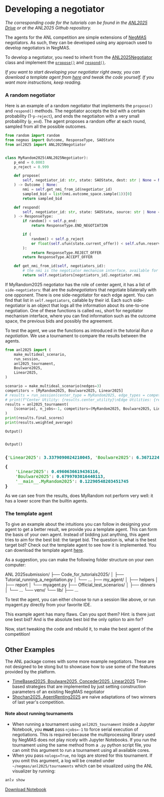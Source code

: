 # Developing a negotiator
*The corresponding code for the tutorials can be found in the [ANL2025 Drive](https://drive.google.com/drive/folders/1xc5qt7XlZQQv6q1NVnu2vP6Ou-YOQUms?usp=drive_link) or at the ANL2025 Github repository.*


The agents for the ANL competition are simple extensions of [NegMAS](https://autoneg.github.io/negmas) negotiators. As such, they can be developed using any approach used to develop negotiators in NegMAS.

To develop a negotiator, you need to inherit from the [ANL2025Negotiator](http://www.yasserm.com/anl2025/reference/#anl2025.negotiator.ANL2025Negotiator) class and implement the [`propose()`](http://www.yasserm.com/anl2025/reference/#anl2025.negotiator.ANL2025Negotiator.propose) and [`respond()`](http://www.yasserm.com/anl2025/reference/#anl2025.negotiator.ANL2025Negotiator.respond).


*If you want to start developing your negotiator right away, you can download a template agent from [here](https://drive.google.com/drive/folders/1xc5qt7XlZQQv6q1NVnu2vP6Ou-YOQUms?usp=drive_link) and tweak the code yourself. If you want more instructions, keep reading.*


### A random negotiator
Here is an example of a random negotiator that implements the `propose()` and `respond()` methods. The negotiator accepts the bid with a certain probability (1-`p-reject`), and ends the negotiaiton with a very small probability (`p_end`). The agent proposes a random offer at each round, sampled from all the possible outcomes.




```python
from random import random
from negmas import Outcome, ResponseType, SAOState
from anl2025 import ANL2025Negotiator


class MyRandom2025(ANL2025Negotiator):
    p_end = 0.0003
    p_reject = 0.999

    def propose(
        self, negotiator_id: str, state: SAOState, dest: str | None = None
    ) -> Outcome | None:
        nmi = self.get_nmi_from_id(negotiator_id)
        sampled_bid = list(nmi.outcome_space.sample(1))[0]
        return sampled_bid

    def respond(
        self, negotiator_id: str, state: SAOState, source: str | None = None
    ) -> ResponseType:
        if random() < self.p_end:
            return ResponseType.END_NEGOTIATION

        if (
            random() < self.p_reject
            or float(self.ufun(state.current_offer)) < self.ufun.reserved_value  # type: ignore
        ):
            return ResponseType.REJECT_OFFER
        return ResponseType.ACCEPT_OFFER

    def get_nmi_from_id(self, negotiators_id):
        # the nmi is the negotiator mechanism interface, available for each subnegotiation. Here you can find any information about the ongoing or ended negotiation, like the agreement or the previous bids.
        return self.negotiators[negotiators_id].negotiator.nmi
```

If MyRandom2025 negotiator has the role of center agent, it has a list of `side-negotiators`: that are the *subnegotiators* that negotiate bilaterally with one opponent. There is one side-negotiator for each edge agent. You can find that list in `self.negotiators`, callable by their id. Each such side-negotiator is an object that logs all the information about its one-to-one negotiation. One of these functions is called `nmi`, short for negotiator mechanism interface, where you can find information such as the outcome space, the previous bids and possibly the agreement.

To test the agent, we use the functions as introduced in the tutorial *Run a negotiation*. We use a tournament to compare the results between the agents.


```python
from anl2025 import (
    make_multideal_scenario,
    run_session,
    anl2025_tournament,
    Boulware2025,
    Linear2025,
)

scenario = make_multideal_scenario(nedges=3)
competitors = [MyRandom2025, Boulware2025, Linear2025]
# results = run_session(center_type = MyRandom2025, edge_types = competitors, scenario = scenario)
# print(f"Center Utility: {results.center_utility}\nEdge Utilities: {results.edge_utilities}")
results = anl2025_tournament(
    [scenario], n_jobs=-1, competitors=(MyRandom2025, Boulware2025, Linear2025)
)
print(results.final_scores)
print(results.weighted_average)
```


    Output()



<pre style="white-space:pre;overflow-x:auto;line-height:normal;font-family:Menlo,'DejaVu Sans Mono',consolas,'Courier New',monospace"></pre>




    Output()



<pre style="white-space:pre;overflow-x:auto;line-height:normal;font-family:Menlo,'DejaVu Sans Mono',consolas,'Courier New',monospace"></pre>




<pre style="white-space:pre;overflow-x:auto;line-height:normal;font-family:Menlo,'DejaVu Sans Mono',consolas,'Courier New',monospace"><span style="font-weight: bold">{</span><span style="color: #008000; text-decoration-color: #008000">'Linear2025'</span>: <span style="color: #008080; text-decoration-color: #008080; font-weight: bold">3.3379090024210045</span>, <span style="color: #008000; text-decoration-color: #008000">'Boulware2025'</span>: <span style="color: #008080; text-decoration-color: #008080; font-weight: bold">6.367122481180888</span>, <span style="color: #008000; text-decoration-color: #008000">'__main__.MyRandom2025'</span>: <span style="color: #008080; text-decoration-color: #008080; font-weight: bold">1.2732016207516554</span><span style="font-weight: bold">}</span>
</pre>




<pre style="white-space:pre;overflow-x:auto;line-height:normal;font-family:Menlo,'DejaVu Sans Mono',consolas,'Courier New',monospace"><span style="font-weight: bold">{</span>
    <span style="color: #008000; text-decoration-color: #008000">'Linear2025'</span>: <span style="color: #008080; text-decoration-color: #008080; font-weight: bold">0.4960636619436116</span>,
    <span style="color: #008000; text-decoration-color: #008000">'Boulware2025'</span>: <span style="color: #008080; text-decoration-color: #008080; font-weight: bold">0.6799703016440113</span>,
    <span style="color: #008000; text-decoration-color: #008000">'__main__.MyRandom2025'</span>: <span style="color: #008080; text-decoration-color: #008080; font-weight: bold">0.12290548203451745</span>
<span style="font-weight: bold">}</span>
</pre>



As we can see from the results, does MyRandom not perform very well: it has a lower score than the builtin agents.

### The template agent
To give an example about the intuitions you can follow in designing your agent to get a better result, we provide you a template agent. This can form the basis of your own agent. Instead of bidding just anything, this agent tries to aim for the best bid: the target bid. The question is, what is the best target bid? Check out the template agent to see how it is implemented. You can download the template agent [here](https://drive.google.com/drive/folders/1xc5qt7XlZQQv6q1NVnu2vP6Ou-YOQUms?usp=drive_link).

As a suggestion, you can make the following folder structure on your own computer:

ANL 2025submission/
├── Code_for_tutorials2025/
│   ├── Tutorial_running_a_negotiation.py
│   └── ...
├── my_agent/
│   ├── helpers
│   ├── report
│   └── myagent.py
├── Official_test_scenarios/
│   ├── dinners
│   └── ...
└── venv/
    └── lib/
        ├── ...

To test the agent, you can either choose to run a session like above, or run myagent.py directly from your favorite IDE.

This example agent has many flaws. Can you spot them? Hint: is there just one best bid? And is the absolute best bid the only option to aim for?

Now, start tweaking the code and rebuild it, to make the best agent of the competition!


## Other Examples

The ANL package comes with some more example negotiators. These are not designed to be stong but to showcase how to use some of the features provided by the platform.


- [TimeBased2025, Boulware2025, Conceder2025, Linear2025](https://github.com/autoneg/anl2025/blob/main/src/anl2025/negotiator.py) Time-based strategies that are implemented by just setting construction parameters of an existing NegMAS negotiator
- [Shochan2025, AgentRenting2025](https://github.com/autoneg/anl2025/blob/main/src/anl2025/negotiator.py) are naive adaptations of two winners of last year's competition.

#### Note about running tournaments

- When running a tournament using `anl2025_tournament` inside a Jupyter Notebook, you **must** pass `njobs=-1` to force serial execution of negotiations. This is required because the multiprocessing library used by NegMAS does not play nicely with Jupyter Notebooks. If you run the tournament using the same method from a `.py` python script file, you can omit this argument to run a tournament using all available cores.
- When you pass `nologs=True`, no logs are stored for this tournament. If you omit this argument, a log will be created under `~/negmas/anl2025/tournaments` which can be visualized using the ANL visualizer by running:

```bash
anlv show
```

[Download Notebook](/anl2025/tutorials/notebooks/tutorial_develop.ipynb)

